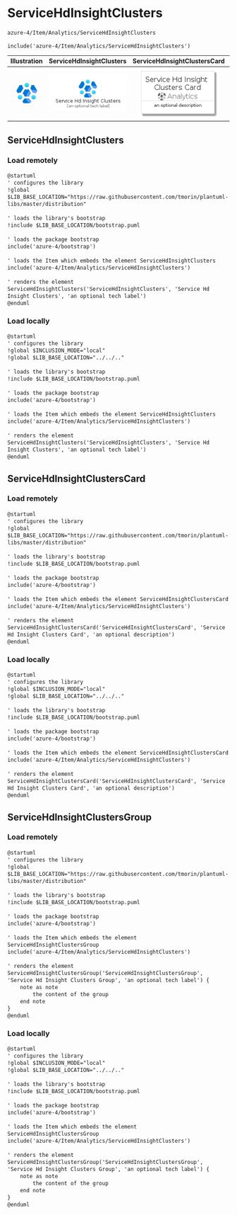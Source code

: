 # ServiceHdInsightClusters


```text
azure-4/Item/Analytics/ServiceHdInsightClusters
```

```text
include('azure-4/Item/Analytics/ServiceHdInsightClusters')
```



| Illustration | ServiceHdInsightClusters | ServiceHdInsightClustersCard | ServiceHdInsightClustersGroup |
| :---: | :---: | :---: | :---: |
| ![illustration for Illustration](../../../azure-4/Item/Analytics/ServiceHdInsightClusters.png) | ![illustration for ServiceHdInsightClusters](../../../azure-4/Item/Analytics/ServiceHdInsightClusters.Local.png) | ![illustration for ServiceHdInsightClustersCard](../../../azure-4/Item/Analytics/ServiceHdInsightClustersCard.Local.png) | ![illustration for ServiceHdInsightClustersGroup](../../../azure-4/Item/Analytics/ServiceHdInsightClustersGroup.Local.png) |




## ServiceHdInsightClusters

### Load remotely
```plantuml
@startuml
' configures the library
!global $LIB_BASE_LOCATION="https://raw.githubusercontent.com/tmorin/plantuml-libs/master/distribution"

' loads the library's bootstrap
!include $LIB_BASE_LOCATION/bootstrap.puml

' loads the package bootstrap
include('azure-4/bootstrap')

' loads the Item which embeds the element ServiceHdInsightClusters
include('azure-4/Item/Analytics/ServiceHdInsightClusters')

' renders the element
ServiceHdInsightClusters('ServiceHdInsightClusters', 'Service Hd Insight Clusters', 'an optional tech label')
@enduml
```

### Load locally
```plantuml
@startuml
' configures the library
!global $INCLUSION_MODE="local"
!global $LIB_BASE_LOCATION="../../.."

' loads the library's bootstrap
!include $LIB_BASE_LOCATION/bootstrap.puml

' loads the package bootstrap
include('azure-4/bootstrap')

' loads the Item which embeds the element ServiceHdInsightClusters
include('azure-4/Item/Analytics/ServiceHdInsightClusters')

' renders the element
ServiceHdInsightClusters('ServiceHdInsightClusters', 'Service Hd Insight Clusters', 'an optional tech label')
@enduml
```

## ServiceHdInsightClustersCard

### Load remotely
```plantuml
@startuml
' configures the library
!global $LIB_BASE_LOCATION="https://raw.githubusercontent.com/tmorin/plantuml-libs/master/distribution"

' loads the library's bootstrap
!include $LIB_BASE_LOCATION/bootstrap.puml

' loads the package bootstrap
include('azure-4/bootstrap')

' loads the Item which embeds the element ServiceHdInsightClustersCard
include('azure-4/Item/Analytics/ServiceHdInsightClusters')

' renders the element
ServiceHdInsightClustersCard('ServiceHdInsightClustersCard', 'Service Hd Insight Clusters Card', 'an optional description')
@enduml
```

### Load locally
```plantuml
@startuml
' configures the library
!global $INCLUSION_MODE="local"
!global $LIB_BASE_LOCATION="../../.."

' loads the library's bootstrap
!include $LIB_BASE_LOCATION/bootstrap.puml

' loads the package bootstrap
include('azure-4/bootstrap')

' loads the Item which embeds the element ServiceHdInsightClustersCard
include('azure-4/Item/Analytics/ServiceHdInsightClusters')

' renders the element
ServiceHdInsightClustersCard('ServiceHdInsightClustersCard', 'Service Hd Insight Clusters Card', 'an optional description')
@enduml
```

## ServiceHdInsightClustersGroup

### Load remotely
```plantuml
@startuml
' configures the library
!global $LIB_BASE_LOCATION="https://raw.githubusercontent.com/tmorin/plantuml-libs/master/distribution"

' loads the library's bootstrap
!include $LIB_BASE_LOCATION/bootstrap.puml

' loads the package bootstrap
include('azure-4/bootstrap')

' loads the Item which embeds the element ServiceHdInsightClustersGroup
include('azure-4/Item/Analytics/ServiceHdInsightClusters')

' renders the element
ServiceHdInsightClustersGroup('ServiceHdInsightClustersGroup', 'Service Hd Insight Clusters Group', 'an optional tech label') {
    note as note
        the content of the group
    end note
}
@enduml
```

### Load locally
```plantuml
@startuml
' configures the library
!global $INCLUSION_MODE="local"
!global $LIB_BASE_LOCATION="../../.."

' loads the library's bootstrap
!include $LIB_BASE_LOCATION/bootstrap.puml

' loads the package bootstrap
include('azure-4/bootstrap')

' loads the Item which embeds the element ServiceHdInsightClustersGroup
include('azure-4/Item/Analytics/ServiceHdInsightClusters')

' renders the element
ServiceHdInsightClustersGroup('ServiceHdInsightClustersGroup', 'Service Hd Insight Clusters Group', 'an optional tech label') {
    note as note
        the content of the group
    end note
}
@enduml
```


